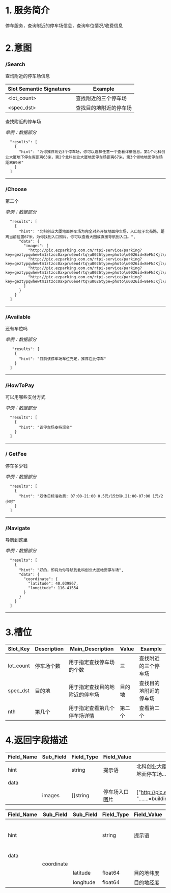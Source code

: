 
# 1. 服务简介

停车服务，查询附近的停车场信息，查询车位情况\/收费信息

# 2.意图

### \/Search

查询附近的停车场信息

| **Slot Semantic Signatures** | **Example** |
| --- | --- |
| &lt;lot_count&gt; | 查找附近的三个停车场 |
| &lt;spec_dst&gt; | 查找目的地附近的停车场 |

查找附近的停车场

_举例：数据部分_
```
  "results": [
    {
      "hint": "为你推荐附近3个停车场，你可以选择任意一个查看详细信息。第1个北科创业大厦地下停车库距离63米，第2个北科创业大厦地面停车场距离67米，第3个领地地面停车场距离69米"
    }
  ]  
```

---


### \/Choose
第二个

_举例：数据部分_
```
  "results": [
    {
      "hint": "北科创业大厦地面停车场为完全对外开放地面停车场，入口位于北苑路，距离当前位置67米，为你找到入口照片。你可以查看大图或直接导航到入口。",
      "data": {
        "images": [
          "http://pic.ezparking.com.cn/rtpi-service/parking?key=geztypqwhewtm1ztzcc0axpru6eo4rtq\u0026type=photo\u0026id=8eFNJKjl\u0026file=entrance_ZqMGYnoa.jpg",
          "http://pic.ezparking.com.cn/rtpi-service/parking?key=geztypqwhewtm1ztzcc0axpru6eo4rtq\u0026type=photo\u0026id=8eFNJKjl\u0026file=building_Yg90HemE.jpg",
          "http://pic.ezparking.com.cn/rtpi-service/parking?key=geztypqwhewtm1ztzcc0axpru6eo4rtq\u0026type=photo\u0026id=8eFNJKjl\u0026file=entrance_ZqMGYnoa.jpg",
          "http://pic.ezparking.com.cn/rtpi-service/parking?key=geztypqwhewtm1ztzcc0axpru6eo4rtq\u0026type=photo\u0026id=8eFNJKjl\u0026file=exit_oFkE3v2G.jpg"
        ]
      }
    }
  ]
```

---

### \/Available
还有车位吗

_举例：数据部分_
```
   "results": [
    {
      "hint": "目前该停车场车位充足，推荐在此停车"
    }
  ]
```

---

### \/HowToPay
可以用哪些支付方式

_举例：数据部分_
```
  "results": [
    {
      "hint": "该停车场支持现金"
    }
  ]
```

---

### \/ GetFee
停车多少钱

_举例：数据部分_
```
  "results": [
    {
      "hint": "双休日标准收费: 07:00-21:00 0.5元/15分钟,21:00-07:00 1元/2小时"
    }
  ]
```

---

### \/Navigate
导航到这里

_举例：数据部分_

```
  "results": [
    {
      "hint": "好的，即将为你导航到北科创业大厦地面停车场",
      "data": {
        "coordinate": {
          "latitude": 40.039867,
          "longitude": 116.41554
        }
      }
    }
  ]
```

---


# 3.槽位

| **Slot\_Key** | **Description** | **Main\_Description** | **Value** | **Example** |
| --- | --- | --- | --- | --- |
| lot_count | 停车场个数 | 用于指定查找停车场的个数 | 三 | 查找附近的三个停车场 |
| spec_dst | 目的地 | 用于指定查找目的地附近的停车场 | 目的地 | 查找目的地附近的停车场 |
| nth | 第几个 | 用于指定查看第几个停车场详情 | 第二个 | 查看第二个 |

# 4.返回字段描述

| **Field\_Name** | **Sub\_Field** | **Field\_Type** | **Field\_Value** | **Field\_Example** |
| --- | --- | --- | --- | --- |
| hint |  | string | 提示语 | 北科创业大厦地面停车场为完全对外开放地面停车场...... |
| data |  |  |  |  |
|  | images | []string | 停车场入口图片 | ["http://pic.ezparking.com.cn/rtpi-......", ".......=building_Yg90HemE.jpg"] |



| **Field\_Name** | **Sub\_Field** | **Sub\_Field** | **Field\_Type** | **Field\_Value** | **Field\_Example** |
| --- | --- | --- | --- | --- | --- |
| hint |  |  | string | 提示语 | 北科创业大厦地面停车场为完全对外开放地面停车场...... |
| data |  |  |  |  |  |
|  | coordinate |  |  |  |  |
|  |  | latitude | float64 | 目的地纬度 | 40.039867 |
|  |  | longitude | float64 | 目的地经度 | 116.41554 |

